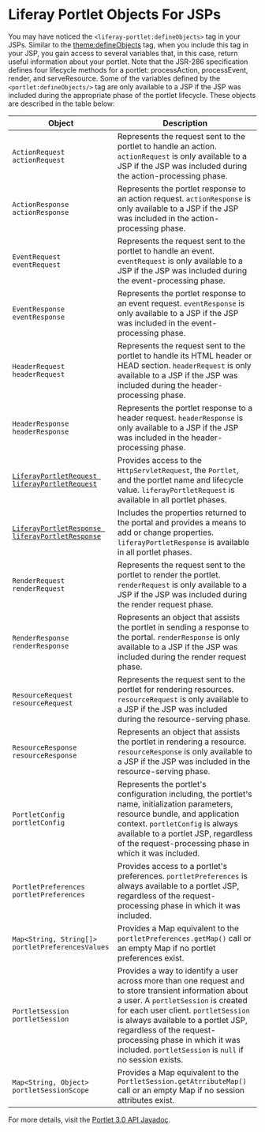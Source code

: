 # Liferay Portlet Objects For JSPs

You may have noticed the `<liferay-portlet:defineObjects>` tag in your JSPs.  Similar to the [theme:defineObjects](/docs/7-2/reference/-/knowledge_base/r/liferay-theme-objects-available-in-jsps)  tag, when you include this tag in your JSP, you gain access to several variables  that, in this case, return useful information about your portlet. Note that the  JSR-286 specification defines four lifecycle methods for a portlet:  processAction, processEvent, render, and serveResource. Some of the variables  defined by the `<portlet:defineObjects/>` tag are only available to a JSP if the  JSP was included during the appropriate phase of the portlet lifecycle. These  objects are described in the table below:

| Object | Description |
| ------ | ----------- |
| `ActionRequest actionRequest` | Represents the request sent to the portlet to handle an action. `actionRequest` is only available to a JSP if the JSP was included during the action-processing phase. |
| `ActionResponse actionResponse` | Represents the portlet response to an action request. `actionResponse` is only available to a JSP if the JSP was included in the action-processing phase. |
| `EventRequest eventRequest` | Represents the request sent to the portlet to handle an event. `eventRequest` is only available to a JSP if the JSP was included during the event-processing phase. |
| `EventResponse eventResponse` | Represents the portlet response to an event request. `eventResponse` is only available to a JSP if the JSP was included in the event-processing phase. |
| `HeaderRequest headerRequest` | Represents the request sent to the portlet to handle its HTML header or HEAD section. `headerRequest` is only available to a JSP if the JSP was included during the header-processing phase. |
| `HeaderResponse headerResponse` | Represents the portlet response to a header request. `headerResponse` is only available to a JSP if the JSP was included in the header-processing phase. |
| [`LiferayPortletRequest liferayPortletRequest`](https://docs.liferay.com/dxp/portal/7.2-latest/javadocs/portal-kernel/com/liferay/portal/kernel/portlet/LiferayPortletRequest.html) | Provides access to the `HttpServletRequest`, the `Portlet`, and the portlet name and lifecycle value. `liferayPortletRequest` is available in all portlet phases. |
| [`LiferayPortletResponse liferayPortletResponse`](https://docs.liferay.com/dxp/portal/7.2-latest/javadocs/portal-kernel/com/liferay/portal/kernel/portlet/LiferayPortletResponse.html) | Includes the properties returned to the portal and provides a means to add or change properties. `liferayPortletResponse` is available in all portlet phases. |
| `RenderRequest renderRequest` | Represents the request sent to the portlet to render the portlet. `renderRequest` is only available to a JSP if the JSP was included during the render request phase. |
| `RenderResponse renderResponse` | Represents an object that assists the portlet in sending a response to the portal. `renderResponse` is only available to a JSP if the JSP was included during the render request phase. |
| `ResourceRequest resourceRequest` | Represents the request sent to the portlet for rendering resources. `resourceRequest` is only available to a JSP if the JSP was included during the resource-serving phase. |
| `ResourceResponse resourceResponse` | Represents an object that assists the portlet in rendering a resource. `resourceResponse` is only available to a JSP if the JSP was included in the resource-serving phase. |
| `PortletConfig portletConfig` | Represents the portlet's configuration including, the portlet's name, initialization parameters, resource bundle, and application context. `portletConfig` is always available to a portlet JSP, regardless of the request-processing phase in which it was included. |
| `PortletPreferences portletPreferences` | Provides access to a portlet's preferences. `portletPreferences` is always available to a portlet JSP, regardless of the request-processing phase in which it was included. |
| `Map<String, String[]> portletPreferencesValues` | Provides a Map equivalent to the `portletPreferences.getMap()` call or an empty Map if no portlet preferences exist. |
| `PortletSession portletSession` | Provides a way to identify a user across more than one request and to store transient information about a user. A `portletSession` is created for each user client. `portletSession` is always available to a portlet JSP, regardless of the request-processing phase in which it was included. `portletSession` is `null` if no session exists. |
| `Map<String, Object> portletSessionScope` | Provides a Map equivalent to the `PortletSession.getAtrributeMap()` call or an empty Map if no session attributes exist. |

For more details, visit the [Portlet 3.0 API Javadoc](https://docs.liferay.com/portlet-api/3.0/javadocs/).